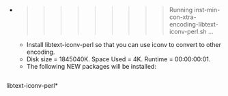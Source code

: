 * >>>>>>>>> Running inst-min-con-xtra-encoding-libtext-iconv-perl.sh ...
  * Install libtext-iconv-perl so that you can use iconv to convert to other encoding.
  * Disk size = 1845040K. Space Used = 4K. Runtime = 00:00:00:01.
  * The following NEW packages will be installed:
  ```bash
libtext-iconv-perl*
  ```
